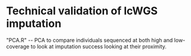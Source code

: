 # Technical validation of lcWGS imputation
"PCA.R" -- PCA to compare individuals sequenced at both high and low-coverage to look at imputation success looking at their proximity.
